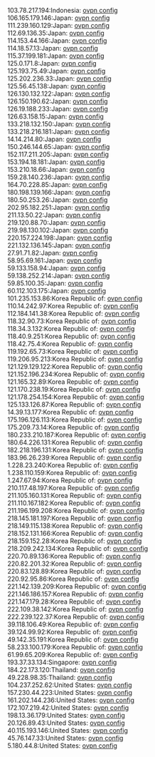103.78.217.194:Indonesia: [ovpn config](vpn/103_78_217_194.ovpn)  
106.165.179.146:Japan: [ovpn config](vpn/106_165_179_146.ovpn)  
111.239.160.129:Japan: [ovpn config](vpn/111_239_160_129.ovpn)  
112.69.136.35:Japan: [ovpn config](vpn/112_69_136_35.ovpn)  
114.153.44.166:Japan: [ovpn config](vpn/114_153_44_166.ovpn)  
114.18.57.13:Japan: [ovpn config](vpn/114_18_57_13.ovpn)  
115.37.199.181:Japan: [ovpn config](vpn/115_37_199_181.ovpn)  
125.0.171.8:Japan: [ovpn config](vpn/125_0_171_8.ovpn)  
125.193.75.49:Japan: [ovpn config](vpn/125_193_75_49.ovpn)  
125.202.236.33:Japan: [ovpn config](vpn/125_202_236_33.ovpn)  
125.56.45.138:Japan: [ovpn config](vpn/125_56_45_138.ovpn)  
126.130.132.122:Japan: [ovpn config](vpn/126_130_132_122.ovpn)  
126.150.190.62:Japan: [ovpn config](vpn/126_150_190_62.ovpn)  
126.19.188.233:Japan: [ovpn config](vpn/126_19_188_233.ovpn)  
126.63.158.15:Japan: [ovpn config](vpn/126_63_158_15.ovpn)  
133.218.132.150:Japan: [ovpn config](vpn/133_218_132_150.ovpn)  
133.218.216.181:Japan: [ovpn config](vpn/133_218_216_181.ovpn)  
14.14.214.80:Japan: [ovpn config](vpn/14_14_214_80.ovpn)  
150.246.144.65:Japan: [ovpn config](vpn/150_246_144_65.ovpn)  
152.117.211.205:Japan: [ovpn config](vpn/152_117_211_205.ovpn)  
153.194.18.181:Japan: [ovpn config](vpn/153_194_18_181.ovpn)  
153.210.18.66:Japan: [ovpn config](vpn/153_210_18_66.ovpn)  
159.28.140.236:Japan: [ovpn config](vpn/159_28_140_236.ovpn)  
164.70.228.85:Japan: [ovpn config](vpn/164_70_228_85.ovpn)  
180.198.139.166:Japan: [ovpn config](vpn/180_198_139_166.ovpn)  
180.50.253.26:Japan: [ovpn config](vpn/180_50_253_26.ovpn)  
202.95.182.251:Japan: [ovpn config](vpn/202_95_182_251.ovpn)  
211.13.50.22:Japan: [ovpn config](vpn/211_13_50_22.ovpn)  
219.120.88.70:Japan: [ovpn config](vpn/219_120_88_70.ovpn)  
219.98.130.102:Japan: [ovpn config](vpn/219_98_130_102.ovpn)  
220.157.224.198:Japan: [ovpn config](vpn/220_157_224_198.ovpn)  
221.132.136.145:Japan: [ovpn config](vpn/221_132_136_145.ovpn)  
27.91.71.82:Japan: [ovpn config](vpn/27_91_71_82.ovpn)  
58.95.69.161:Japan: [ovpn config](vpn/58_95_69_161.ovpn)  
59.133.158.94:Japan: [ovpn config](vpn/59_133_158_94.ovpn)  
59.138.252.214:Japan: [ovpn config](vpn/59_138_252_214.ovpn)  
59.85.100.35:Japan: [ovpn config](vpn/59_85_100_35.ovpn)  
60.112.103.175:Japan: [ovpn config](vpn/60_112_103_175.ovpn)  
101.235.153.86:Korea Republic of: [ovpn config](vpn/101_235_153_86.ovpn)  
110.14.242.97:Korea Republic of: [ovpn config](vpn/110_14_242_97.ovpn)  
112.184.141.38:Korea Republic of: [ovpn config](vpn/112_184_141_38.ovpn)  
118.32.90.73:Korea Republic of: [ovpn config](vpn/118_32_90_73.ovpn)  
118.34.3.132:Korea Republic of: [ovpn config](vpn/118_34_3_132.ovpn)  
118.40.9.251:Korea Republic of: [ovpn config](vpn/118_40_9_251.ovpn)  
118.42.75.4:Korea Republic of: [ovpn config](vpn/118_42_75_4.ovpn)  
119.192.65.73:Korea Republic of: [ovpn config](vpn/119_192_65_73.ovpn)  
119.206.95.213:Korea Republic of: [ovpn config](vpn/119_206_95_213.ovpn)  
121.129.129.122:Korea Republic of: [ovpn config](vpn/121_129_129_122.ovpn)  
121.152.196.234:Korea Republic of: [ovpn config](vpn/121_152_196_234.ovpn)  
121.165.32.89:Korea Republic of: [ovpn config](vpn/121_165_32_89.ovpn)  
121.170.238.19:Korea Republic of: [ovpn config](vpn/121_170_238_19.ovpn)  
121.178.254.154:Korea Republic of: [ovpn config](vpn/121_178_254_154.ovpn)  
125.133.126.87:Korea Republic of: [ovpn config](vpn/125_133_126_87.ovpn)  
14.39.13.177:Korea Republic of: [ovpn config](vpn/14_39_13_177.ovpn)  
175.196.126.113:Korea Republic of: [ovpn config](vpn/175_196_126_113.ovpn)  
175.209.73.14:Korea Republic of: [ovpn config](vpn/175_209_73_14.ovpn)  
180.233.210.187:Korea Republic of: [ovpn config](vpn/180_233_210_187.ovpn)  
180.64.226.131:Korea Republic of: [ovpn config](vpn/180_64_226_131.ovpn)  
182.218.196.131:Korea Republic of: [ovpn config](vpn/182_218_196_131.ovpn)  
183.96.26.239:Korea Republic of: [ovpn config](vpn/183_96_26_239.ovpn)  
1.228.23.240:Korea Republic of: [ovpn config](vpn/1_228_23_240.ovpn)  
1.238.110.159:Korea Republic of: [ovpn config](vpn/1_238_110_159.ovpn)  
1.247.67.94:Korea Republic of: [ovpn config](vpn/1_247_67_94.ovpn)  
210.117.48.197:Korea Republic of: [ovpn config](vpn/210_117_48_197.ovpn)  
211.105.160.131:Korea Republic of: [ovpn config](vpn/211_105_160_131.ovpn)  
211.110.167.182:Korea Republic of: [ovpn config](vpn/211_110_167_182.ovpn)  
211.196.199.208:Korea Republic of: [ovpn config](vpn/211_196_199_208.ovpn)  
218.145.181.197:Korea Republic of: [ovpn config](vpn/218_145_181_197.ovpn)  
218.149.115.138:Korea Republic of: [ovpn config](vpn/218_149_115_138.ovpn)  
218.152.131.166:Korea Republic of: [ovpn config](vpn/218_152_131_166.ovpn)  
218.159.152.28:Korea Republic of: [ovpn config](vpn/218_159_152_28.ovpn)  
218.209.242.134:Korea Republic of: [ovpn config](vpn/218_209_242_134.ovpn)  
220.70.89.136:Korea Republic of: [ovpn config](vpn/220_70_89_136.ovpn)  
220.82.201.32:Korea Republic of: [ovpn config](vpn/220_82_201_32.ovpn)  
220.83.128.89:Korea Republic of: [ovpn config](vpn/220_83_128_89.ovpn)  
220.92.95.86:Korea Republic of: [ovpn config](vpn/220_92_95_86.ovpn)  
221.142.139.209:Korea Republic of: [ovpn config](vpn/221_142_139_209.ovpn)  
221.146.186.157:Korea Republic of: [ovpn config](vpn/221_146_186_157.ovpn)  
221.147.179.28:Korea Republic of: [ovpn config](vpn/221_147_179_28.ovpn)  
222.109.38.142:Korea Republic of: [ovpn config](vpn/222_109_38_142.ovpn)  
222.239.122.37:Korea Republic of: [ovpn config](vpn/222_239_122_37.ovpn)  
39.118.106.49:Korea Republic of: [ovpn config](vpn/39_118_106_49.ovpn)  
39.124.99.92:Korea Republic of: [ovpn config](vpn/39_124_99_92.ovpn)  
49.142.35.191:Korea Republic of: [ovpn config](vpn/49_142_35_191.ovpn)  
58.233.100.179:Korea Republic of: [ovpn config](vpn/58_233_100_179.ovpn)  
61.99.65.209:Korea Republic of: [ovpn config](vpn/61_99_65_209.ovpn)  
193.37.33.134:Singapore: [ovpn config](vpn/193_37_33_134.ovpn)  
184.22.173.120:Thailand: [ovpn config](vpn/184_22_173_120.ovpn)  
49.228.98.35:Thailand: [ovpn config](vpn/49_228_98_35.ovpn)  
104.237.252.62:United States: [ovpn config](vpn/104_237_252_62.ovpn)  
157.230.44.223:United States: [ovpn config](vpn/157_230_44_223.ovpn)  
161.202.144.236:United States: [ovpn config](vpn/161_202_144_236.ovpn)  
172.107.219.42:United States: [ovpn config](vpn/172_107_219_42.ovpn)  
198.13.36.179:United States: [ovpn config](vpn/198_13_36_179.ovpn)  
20.126.89.43:United States: [ovpn config](vpn/20_126_89_43.ovpn)  
40.115.193.146:United States: [ovpn config](vpn/40_115_193_146.ovpn)  
45.76.147.33:United States: [ovpn config](vpn/45_76_147_33.ovpn)  
5.180.44.8:United States: [ovpn config](vpn/5_180_44_8.ovpn)  
